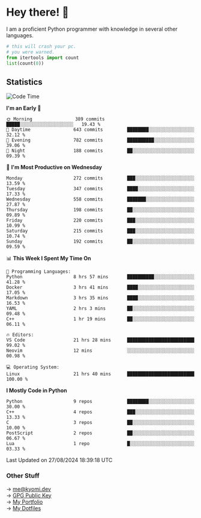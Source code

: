 # Hey there! 👋

I am a proficient Python programmer with knowledge in several other languages.

```py
# this will crash your pc.
# you were warned.
from itertools import count
list(count(0))
```

## Statistics
<!--START_SECTION:waka-->
![Code Time](http://img.shields.io/badge/Code%20Time-1%2C548%20hrs%2051%20mins-blue)

**I'm an Early 🐤** 

```text
🌞 Morning                389 commits         █████░░░░░░░░░░░░░░░░░░░░   19.43 % 
🌆 Daytime                643 commits         ████████░░░░░░░░░░░░░░░░░   32.12 % 
🌃 Evening                782 commits         ██████████░░░░░░░░░░░░░░░   39.06 % 
🌙 Night                  188 commits         ██░░░░░░░░░░░░░░░░░░░░░░░   09.39 % 
```
📅 **I'm Most Productive on Wednesday** 

```text
Monday                   272 commits         ███░░░░░░░░░░░░░░░░░░░░░░   13.59 % 
Tuesday                  347 commits         ████░░░░░░░░░░░░░░░░░░░░░   17.33 % 
Wednesday                558 commits         ███████░░░░░░░░░░░░░░░░░░   27.87 % 
Thursday                 198 commits         ██░░░░░░░░░░░░░░░░░░░░░░░   09.89 % 
Friday                   220 commits         ███░░░░░░░░░░░░░░░░░░░░░░   10.99 % 
Saturday                 215 commits         ███░░░░░░░░░░░░░░░░░░░░░░   10.74 % 
Sunday                   192 commits         ██░░░░░░░░░░░░░░░░░░░░░░░   09.59 % 
```


📊 **This Week I Spent My Time On** 

```text
💬 Programming Languages: 
Python                   8 hrs 57 mins       ██████████░░░░░░░░░░░░░░░   41.28 % 
Docker                   3 hrs 41 mins       ████░░░░░░░░░░░░░░░░░░░░░   17.05 % 
Markdown                 3 hrs 35 mins       ████░░░░░░░░░░░░░░░░░░░░░   16.53 % 
YAML                     2 hrs 3 mins        ██░░░░░░░░░░░░░░░░░░░░░░░   09.48 % 
C++                      1 hr 19 mins        ██░░░░░░░░░░░░░░░░░░░░░░░   06.11 % 

🔥 Editors: 
VS Code                  21 hrs 28 mins      █████████████████████████   99.02 % 
Neovim                   12 mins             ░░░░░░░░░░░░░░░░░░░░░░░░░   00.98 % 

💻 Operating System: 
Linux                    21 hrs 40 mins      █████████████████████████   100.00 % 
```

**I Mostly Code in Python** 

```text
Python                   9 repos             ████████░░░░░░░░░░░░░░░░░   30.00 % 
C++                      4 repos             ███░░░░░░░░░░░░░░░░░░░░░░   13.33 % 
C                        3 repos             ██░░░░░░░░░░░░░░░░░░░░░░░   10.00 % 
PostScript               2 repos             ██░░░░░░░░░░░░░░░░░░░░░░░   06.67 % 
Lua                      1 repo              █░░░░░░░░░░░░░░░░░░░░░░░░   03.33 % 
```




 Last Updated on 27/08/2024 18:39:18 UTC
<!--END_SECTION:waka-->

### Other Stuff

→ [me@kyomi.dev](mailto:me@kyomi.dev)\
→ [GPG Public Key](https://github.com/bitterteriyaki.gpg)\
→ [My Portfolio](https://kyomi.dev)\
→ [My Dotfiles](https://github.com/bitterteriyaki/dotfiles)
